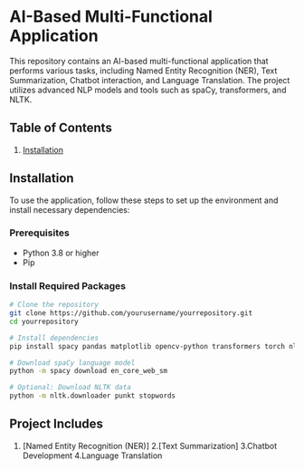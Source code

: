 # AI-Based Multi-Functional Application

This repository contains an AI-based multi-functional application that performs various tasks, including Named Entity Recognition (NER), Text Summarization, Chatbot interaction, and Language Translation. The project utilizes advanced NLP models and tools such as spaCy, transformers, and NLTK.

## Table of Contents
1. [Installation](#installation)
   
## Installation

To use the application, follow these steps to set up the environment and install necessary dependencies:

### Prerequisites
- Python 3.8 or higher
- Pip

### Install Required Packages

```bash
# Clone the repository
git clone https://github.com/yourusername/yourrepository.git
cd yourrepository

# Install dependencies
pip install spacy pandas matplotlib opencv-python transformers torch nltk sentencepiece sacremoses

# Download spaCy language model
python -m spacy download en_core_web_sm

# Optional: Download NLTK data
python -m nltk.downloader punkt stopwords
```

## Project Includes

1. [Named Entity Recognition (NER)]
2.[Text Summarization]
3.Chatbot Development
4.Language Translation
